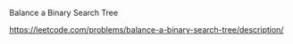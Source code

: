 Balance a Binary Search Tree



https://leetcode.com/problems/balance-a-binary-search-tree/description/

